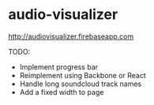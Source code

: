 audio-visualizer
=================
http://audiovisualizer.firebaseapp.com


TODO:
- Implement progress bar
- Reimplement using Backbone or React
- Handle long soundcloud track names
- Add a fixed width to page
